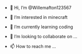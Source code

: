 - 👋 Hi, I’m @Willemafton123567
- 👀 I’m interested in minecraft
- 🌱 I’m currently learning coding


- 💞️ I’m looking to collaborate on ...
- 📫 How to reach me ...

<!---
Willemafton123567/Willemafton123567 is a ✨ special ✨ repository because its `README.md` (this file) appears on your GitHub profile.
You can click the Preview link to take a look at your changes.
--->
